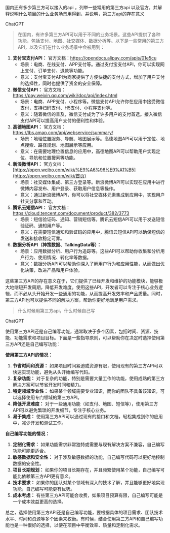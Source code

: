 国内还有多少第三方可以接入的api ，列举一些常用的第三方api 以及官方，并解释说明什么项目的什么业务场景用得到，并说明，第三方api的存在意义



ChatGPT



>  在国内，有许多第三方API可以用于不同的业务场景。这些API提供了各种功能，包括支付、地图、社交媒体、数据分析等。以下是一些常用的第三方API，以及它们在什么业务场景中会被用到：

1. **支付宝支付API：** 官方文档：https://opendocs.alipay.com/apis/01e5cu
   - 场景：电商、在线支付、APP支付等。通过支付宝支付API，你可以实现网上支付、订单支付、退款等功能。
   - 意义：支付宝支付API为商家提供了方便快捷的支付方式，增加了用户支付的选择性，同时也提供了资金的安全保障。
2. **微信支付API：** 官方文档：https://pay.weixin.qq.com/wiki/doc/api/index.html
   - 场景：电商、APP支付、小程序等。微信支付API允许你在应用中接受微信支付，支持扫码支付、H5支付、小程序支付等。
   - 意义：随着微信的普及，微信支付成为了许多用户的支付首选。接入微信支付API可以提高用户支付的便利性和体验。
3. **高德地图API：** 官方文档：https://lbs.amap.com/api/webservice/summary/
   - 场景：地理位置服务、导航、地图展示等。高德地图API可以用于定位、地点搜索、路径规划、地图展示等应用。
   - 意义：在需要地理位置信息的应用中，高德地图API可以帮助用户实现定位、导航和位置搜索等功能。
4. **新浪微博API：** 官方文档：[https://open.weibo.com/wiki/%E9%A6%96%E9%A1%B5](https://open.weibo.com/wiki/首页)
   - 场景：社交媒体集成、第三方登录等。新浪微博API可以实现在应用中进行微博内容发布、用户登录、获取用户信息等操作。
   - 意义：通过新浪微博API，你可以将社交媒体元素集成到应用中，实现用户社交分享和互动。
5. **腾讯云短信API：** 官方文档：https://cloud.tencent.com/document/product/382/3773
   - 场景：短信验证码、通知、营销短信等。腾讯云短信API可以用于发送短信验证码、通知用户等。
   - 意义：在需要短信通知和验证码的应用中，腾讯云短信API可以确保短信的发送和接收稳定可靠。
6. **数据分析API（神策数据、TalkingData等）：**
   - 场景：应用数据分析、用户行为追踪等。这些API可以帮助你收集和分析用户行为、使用情况、转化率等数据。
   - 意义：数据分析API可以帮助你深入了解用户行为和应用性能，从而做出优化决策，改进产品和用户体验。

这些第三方API的存在意义在于，它们提供了已经开发和维护的功能模块，能够极大地缩短开发周期，降低开发难度。使用这些API，开发者可以专注于核心业务逻辑，而不必从头开始开发一些通用的功能，从而提高开发效率和产品质量。同时，第三方API也可以提供不同的解决方案，帮助你更好地满足用户需求。





> 什么时候用第三方api，什么时候自己写



ChatGPT



使用第三方API还是自己编写功能，通常取决于多个因素，包括时间、资源、技能、功能需求和项目目标。下面是一些指导原则，可以帮助你在决定时选择使用第三方API还是自己编写功能：

**使用第三方API的情况：**

1. **节省时间和资源：** 如果项目时间紧迫或资源有限，使用现有的第三方API可以快速实现功能，避免从头开始编写代码。
2. **复杂功能：** 对于复杂的功能，特别是需要大量工作的功能，使用成熟的第三方解决方案可以节省开发时间和精力。
3. **特定领域专业性：** 如果某个领域需要专业知识，而你的团队不具备该知识，可以选择使用专门领域的第三方API。
4. **降低开发难度：** 对于一些通用功能（如支付、地图、短信等），使用第三方API可以避免繁琐的开发细节，专注于核心业务。
5. **易于集成：** 使用第三方API可以通过现有的接口和文档，轻松集成到你的应用中，减少开发和测试工作。

**自己编写功能的情况：**

1. **定制化需求：** 如果功能需求非常独特或需要与现有解决方案不兼容，自己编写功能可能更适合。
2. **敏感数据和安全性：** 对于涉及敏感数据的功能，自己编写代码可以更好地控制数据的安全性。
3. **项目长期规划：** 如果你的项目长期存在，并且频繁使用某个功能，自己编写可能比依赖第三方API更有意义。
4. **技术要求：** 如果你的团队对某个领域有深入的技术了解，并且能够更好地实现功能，自己编写可能更有优势。
5. **成本考虑：** 有些第三方API可能会收费，如果项目预算有限，自己编写可能是一个成本效益更高的选择。

总之，选择使用第三方API还是自己编写功能，要根据具体的项目需求、团队技术水平、时间和资源等多个因素来权衡。有时候，结合使用第三方API和自己编写功能也是一种很好的选择，以便在项目中平衡效率、质量和定制化需求。